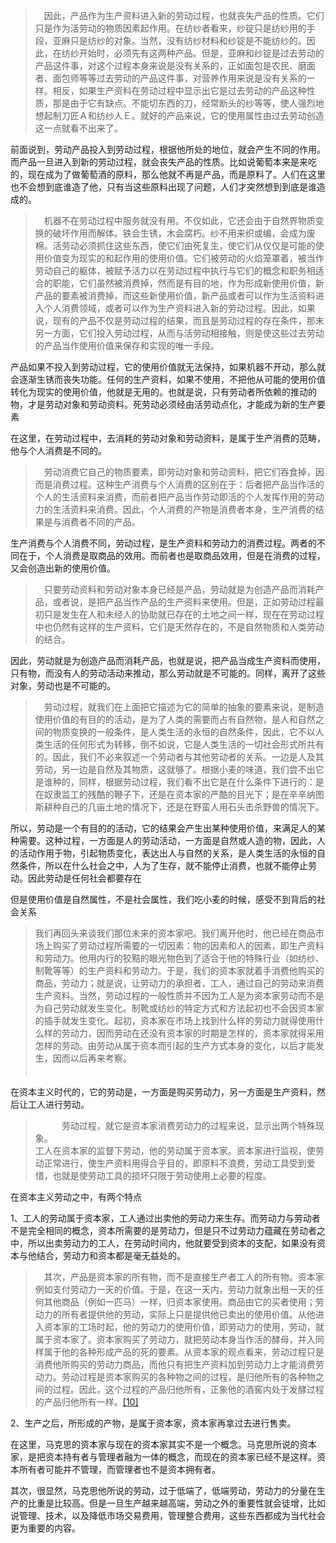 <blockquote data-pid="_4GN6i8H">　因此，产品作为生产资料进入新的劳动过程，也就丧失产品的性质。它们只是作为活劳动的物质因素起作用。在纺纱者看来，纱锭只是纺纱用的手段，亚麻只是纺纱的对象。当然，没有纺纱材料和纱锭是不能纺纱的。因此，在纺纱开始时，必须先有这两种产品。但是，亚麻和纱锭是过去劳动的产品这件事，对这个过程本身来说是没有关系的，正如面包是农民、磨面者、面包师等等过去劳动的产品这件事，对营养作用来说是没有关系的一样。相反，如果生产资料在劳动过程中显示出它是过去劳动的产品这种性质，那是由于它有缺点。不能切东西的刀，经常断头的纱等等，使人强烈地想起制刀匠Ａ和纺纱人Ｅ。就好的产品来说，它的使用属性由过去劳动创造这一点就看不出来了。</blockquote><p data-pid="1-NjVD2B">前面说到，劳动产品投入到劳动过程，根据他所处的地位，就会产生不同的作用。而产品一旦进入到新的劳动过程，就会丧失产品的性质。比如说葡萄本来是来吃的，现在成为了做葡萄酒的原料，那么他就不再是产品，而是原料了。人们在这里也不会想到底谁造了他，只有当这些原料出现了问题，人们才突然想到到底是谁造成的。</p><blockquote data-pid="MZLJ_5nR">　机器不在劳动过程中服务就没有用。不仅如此，它还会由于自然界物质变换的破坏作用而解体。铁会生锈，木会腐朽。纱不用来织或编，会成为废棉。活劳动必须抓住这些东西，使它们由死复生，使它们从仅仅是可能的使用价值变为现实的和起作用的使用价值。它们被劳动的火焰笼罩着，被当作劳动自己的躯体，被赋予活力以在劳动过程中执行与它们的概念和职务相适合的职能，它们虽然被消费掉，然而是有目的地，作为形成新使用价值，新产品的要素被消费掉，而这些新使用价值，新产品或者可以作为生活资料进入个人消费领域，或者可以作为生产资料进入新的劳动过程。因此，如果说，现有的产品不仅是劳动过程的结果，而且是劳动过程的存在条件，那末另一方面，它们投入劳动过程，从而与活劳动相接触，则是使这些过去劳动的产品当作使用价值来保存和实现的唯一手段。</blockquote><p data-pid="DPpXMHtI">产品如果不投入到劳动过程，它的使用价值就无法保持，如果机器不开动，那么就会逐渐生锈而丧失功能。任何的生产资料，如果不使用，不把他从可能的使用价值转化为现实的使用价值，他就是无用的。也就是说，只有劳动者所依赖的推动的物，才是劳动对象和劳动资料。死劳动必须经由活劳动点化，才能成为新的生产要素</p><p data-pid="L9IL_QnO">在这里，在劳动过程中，去消耗的劳动对象和劳动资料，是属于生产消费的范畴，他与个人消费是不同的。</p><blockquote data-pid="DuiYEIX7">　劳动消费它自己的物质要素，即劳动对象和劳动资料，把它们吞食掉，因而是消费过程。这种生产消费与个人消费的区别在于：后者把产品当作活的个人的生活资料来消费，而前者把产品当作劳动即活的个人发挥作用的劳动力的生活资料来消费。因此，个人消费的产物是消费者本身，生产消费的结果是与消费者不同的产品。</blockquote><p data-pid="MUAFRD-i">生产消费与个人消费不同，劳动过程，是生产资料和劳动力的消费过程。两者的不同在于，个人消费是取商品的效用。而前者也是取商品效用，但是在消费的过程，又会创造出新的使用价值。</p><blockquote data-pid="f6UJ7Qqd">　只要劳动资料和劳动对象本身已经是产品，劳动就是为创造产品而消耗产品，或者说，是把产品当作产品的生产资料来使用。但是，正如劳动过程最初只是发生在人和未经人的协助就已存在的土地之间一样，现在在劳动过程中也仍然有这样的生产资料，它们是天然存在的，不是自然物质和人类劳动的结合。</blockquote><p data-pid="ngzvQmL1">因此，劳动就是为创造产品而消耗产品，也就是说，把产品当成生产资料而使用，只有物，而没有人的劳动活动来推动，那么劳动就是不可能的。同样，离开了这些对象，劳动也是不可能的。</p><blockquote data-pid="07qU-xP2">　劳动过程，就我们在上面把它描述为它的简单的抽象的要素来说，是制造使用价值的有目的的活动，是为了人类的需要而占有自然物，是人和自然之间的物质变换的一般条件，是人类生活的永恒的自然条件，因此，它不以人类生活的任何形式为转移，倒不如说，它是人类生活的一切社会形式所共有的。因此，我们不必来叙述一个劳动者与其他劳动者的关系。一边是人及其劳动，另一边是自然及其物质，这就够了。根据小麦的味道，我们尝不出它是谁种的，同样，根据劳动过程，我们看不出它是在什么条件下进行的：是在奴隶监工的残酷的鞭子下，还是在资本家的严酷的目光下；是在辛辛纳图斯耕种自己的几亩土地的情况下，还是在野蛮人用石头击杀野兽的情况下。</blockquote><p data-pid="Zm5NZPFb">所以，劳动是一个有目的的活动，它的结果会产生出某种使用价值，来满足人的某种需要。这种过程，一方面是人的劳动活动，一方面是自然或人造的物，因此，人的活动作用于物，引起物质变化，表达出人与自然的关系，是人类生活的永恒的自然条件，所以在什么社会之中，人为了生存，就不能停止消费，也就不能停止劳动。因此劳动是任何社会都要存在</p><p data-pid="9i_I_QEr">但是使用价值是自然属性，不是社会属性，我们吃小麦的时候，感受不到背后的社会关系</p><blockquote data-pid="6pCPse6w">我们再回头来谈我们那位未来的资本家吧。我们离开他时，他已经在商品市场上购买了劳动过程所需要的一切因素：物的因素和人的因素，即生产资料和劳动力。他用内行的狡黠的眼光物色到了适合于他的特殊行业（如纺纱、制靴等等）的生产资料和劳动力。于是，我们的资本家就着手消费他购买的商品，劳动力；就是说，让劳动力的承担者，工人，通过自己的劳动来消费生产资料。当然，劳动过程的一般性质并不因为工人是为资本家劳动而不是为自己劳动就发生变化。制靴或纺纱的特定方式和方法起初也不会因资本家的插手就发生变化。起初，资本家在市场上找到什么样的劳动力就得使用什么样的劳动力，因而劳动在还没有资本家的时期是怎样的，资本家就得采用怎样的劳动。由劳动从属于资本而引起的生产方式本身的变化，以后才能发生，因而以后再来考察。<br>　</blockquote><p data-pid="spU3Vpih">在资本主义时代的，它的劳动是，一方面是购买劳动力，另一方面是生产资料，然后让工人进行劳动。</p><blockquote data-pid="uOz1qiCU">　　　劳动过程，就它是资本家消费劳动力的过程来说，显示出两个特殊现象。<br>工人在资本家的监督下劳动，他的劳动属于资本家。资本家进行监视，使劳动正常进行，使生产资料用得合乎目的，即原料不浪费，劳动工具受到爱惜，也就是使劳动工具的损坏只限于劳动使用上必要的程度。</blockquote><p data-pid="IQYKGWnv">在资本主义劳动之中，有两个特点</p><p data-pid="uuxlKMHu">1、工人的劳动属于资本家，工人通过出卖他的劳动力来生存。而劳动力与劳动者不是完全相同的概念，资本所需要的是劳动力，但是只不过劳动力蕴藏在劳动者之中，所以出卖劳动力的工人，在劳动时间内，他就要受到资本的支配，如果没有资本与他结合，劳动力和资本都是毫无益处的。</p><blockquote data-pid="iSOKX4rp">　其次，产品是资本家的所有物，而不是直接生产者工人的所有物。资本家例如支付劳动力一天的价值。于是，在这一天内，劳动力就象出租一天的任何其他商品（例如一匹马）一样，归资本家使用。商品由它的买者使用；劳动力的所有者提供他的劳动，实际上只是提供他已卖出的使用价值。从他进入资本家的工场时起，他的劳动力的使用价值，即劳动力的使用，劳动，就属于资本家了。资本家购买了劳动力，就把劳动本身当作活的酵母，并入同样属于他的各种形成产品的死的要素。从资本家的观点看来，劳动过程只是消费他所购买的劳动力商品，而他只有把生产资料加到劳动力上才能消费劳动力。劳动过程是资本家购买的各种物之间的过程，是归他所有的各种物之间的过程。因此，这个过程的产品归他所有，正象他的酒窖内处于发酵过程的产品归他所有一样。<a href="http://link.zhihu.com/?target=https%3A//www.marxists.org/chinese/marx/capital/05.htm%23_ftn10" class=" wrap external" target="_blank" rel="nofollow noreferrer">[10]</a></blockquote><p data-pid="Sk8-fwvr">2、生产之后，所形成的产物，是属于资本家，资本家再拿过去进行售卖。</p><p data-pid="aPtGBg2i">在这里，马克思的资本家与现在的资本家其实不是一个概念。马克思所说的资本家，是把资本持有者与管理者融为一体的概念，而现在的资本家已经不是这样。资本所有者可能并不管理，而管理者也不是资本拥有者。</p><p data-pid="L__JtLkV">其次，很显然，马克思他所说的劳动，过于低端了，低端劳动，劳动力的分量在生产的比重是比较高。但是一旦生产越来越高端，劳动之外的重要性就会徒增，比如说管理、技术，以及降低市场交易费用，管理整合费用，这些东西都成为当代社会更为重要的内容。</p><p></p>